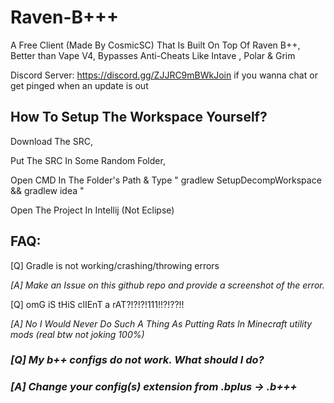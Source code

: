 # **Raven-B+++**

A Free Client (Made By CosmicSC) That Is Built On Top Of Raven B++, Better than Vape V4, Bypasses Anti-Cheats Like Intave , Polar & Grim

Discord Server: https://discord.gg/ZJJRC9mBWkJoin if you wanna chat or get pinged when an update is out

## How To Setup The Workspace Yourself?                                                                                                                                                                                                   
Download The SRC,

Put The SRC In Some Random Folder,

Open CMD In The Folder's Path & Type " gradlew SetupDecompWorkspace && gradlew idea "

Open The Project In Intellij (Not Eclipse)

## FAQ:                                                                                                                                                                                                                         
[Q] Gradle is not working/crashing/throwing errors

_[A] Make an Issue on this github repo and provide a screenshot of the error._

[Q] omG iS tHiS clIEnT a rAT?!?!?!111!!?!??!!

_[A] No I Would Never Do Such A Thing As Putting Rats In Minecraft utility mods (real btw not joking 100%)_

### _**[Q] My b++ configs do not work. What should I do?**_

### _**[A] Change your config(s) extension from .bplus -> .b+++**_
